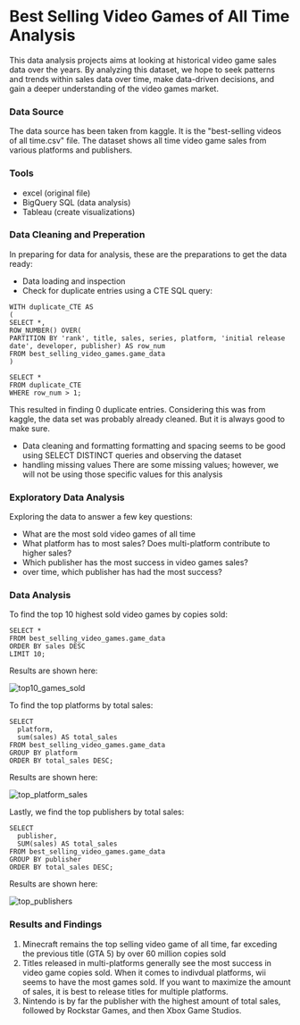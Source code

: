 # Best Selling Video Games of All Time Analysis

This data analysis projects aims at looking at historical video game sales data over 
the years. By analyzing this dataset, we hope to seek patterns and trends within 
sales data over time, make data-driven decisions, and gain a deeper understanding of
the video games market.

### Data Source
The data source has been taken from kaggle. It is the "best-selling videos of all time.csv" file.
The dataset shows all time video game sales from various platforms and publishers.

### Tools
- excel (original file)
- BigQuery SQL (data analysis)
- Tableau (create visualizations)

### Data Cleaning and Preperation
In preparing for data for analysis, these are the preparations to get the data ready:
- Data loading and inspection
- Check for duplicate entries using a CTE SQL query:

```
WITH duplicate_CTE AS
(
SELECT *,
ROW_NUMBER() OVER(
PARTITION BY 'rank', title, sales, series, platform, 'initial release date', developer, publisher) AS row_num
FROM best_selling_video_games.game_data
)

SELECT *
FROM duplicate_CTE
WHERE row_num > 1;
```

This resulted in finding 0 duplicate entries. Considering this was from kaggle, the data set was probably already cleaned.
But it is always good to make sure.

- Data cleaning and formatting
  formatting and spacing seems to be good using SELECT DISTINCT queries and observing the dataset
- handling missing values
  There are some missing values; however, we will not be using those specific values for this analysis

### Exploratory Data Analysis
Exploring the data to answer a few key questions:
- What are the most sold video games of all time
- What platform has to most sales? Does multi-platform contribute to higher sales?
- Which publisher has the most success in video games sales?
- over time, which publisher has had the most success?

### Data Analysis

To find the top 10 highest sold video games by copies sold:

```
SELECT *
FROM best_selling_video_games.game_data
ORDER BY sales DESC
LIMIT 10;
```

Results are shown here:

![top10_games_sold](https://github.com/ChrisxHur/Best-Selling-Video-Games-of-All-Time/assets/173302585/daf40832-5a62-4b90-9921-3b816c5633cf)

To find the top platforms by total sales:

```
SELECT 
  platform,
  sum(sales) AS total_sales
FROM best_selling_video_games.game_data
GROUP BY platform
ORDER BY total_sales DESC;
```

Results are shown here:

![top_platform_sales](https://github.com/ChrisxHur/Best-Selling-Video-Games-of-All-Time/assets/173302585/f8657c2c-981f-4a21-b778-3eabf44a59cc)

Lastly, we find the top publishers by total sales:

```
SELECT
  publisher,
  SUM(sales) AS total_sales
FROM best_selling_video_games.game_data
GROUP BY publisher
ORDER BY total_sales DESC;
```

Results are shown here:

![top_publishers](https://github.com/ChrisxHur/Best-Selling-Video-Games-of-All-Time/assets/173302585/8d2750ee-4ec5-482f-b380-3e3229e87d6b)


### Results and Findings
1. Minecraft remains the top selling video game of all time, far exceding the previous title (GTA 5) by over 60 million copies sold
2. Titles released in multi-platforms generally see the most success in video game copies sold. When it comes to indivdual platforms,
wii seems to have the most games sold. If you want to maximize the amount of sales, it is best to release titles for multiple platforms.
3. Nintendo is by far the publisher with the highest amount of total sales, followed by Rockstar Games, and then Xbox Game Studios.
